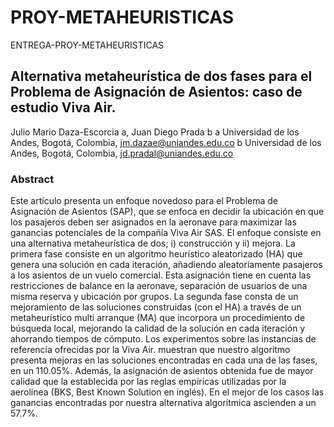 # PROY-METAHEURISTICAS
ENTREGA-PROY-METAHEURISTICAS

## Alternativa metaheurística de dos fases para el Problema de Asignación de Asientos: caso de estudio Viva Air.

Julio Mario Daza-Escorcia a, Juan Diego Prada b
a Universidad de los Andes, Bogotá, Colombia, jm.dazae@uniandes.edu.co 
b Universidad de los Andes, Bogotá, Colombia, jd.pradal@uniandes.edu.co 


### Abstract
Este artículo presenta un enfoque novedoso para el Problema de Asignación de Asientos (SAP), que se enfoca en decidir la ubicación en que los pasajeros deben ser asignados en la aeronave para maximizar las ganancias potenciales de la compañía Viva Air SAS. El enfoque consiste en una alternativa metaheurística de dos; i) construcción y ii) mejora. La primera fase consiste en un algoritmo heurístico aleatorizado (HA) que genera una solución en cada iteración, añadiendo aleatoriamente pasajeros a los asientos de un vuelo comercial. Esta asignación tiene en cuenta las restricciones de balance en la aeronave, separación de usuarios de una misma reserva y ubicación por grupos. La segunda fase consta de un mejoramiento de las soluciones construidas (con el HA) a través de un metaheurístico multi arranque (MA) que incorpora un procedimiento de búsqueda local, mejorando la calidad de la solución en cada iteración y ahorrando tiempos de cómputo. Los experimentos sobre las instancias de referencia ofrecidas por la Viva Air. muestran que nuestro algoritmo presenta mejoras en las soluciones encontradas en cada una de las fases, en un 110.05%. Además, la asignación de asientos obtenida fue de mayor calidad que la establecida por las reglas empíricas utilizadas por la aerolínea (BKS, Best Known Solution en inglés). En el mejor de los casos las ganancias encontradas por nuestra alternativa algorítmica ascienden a un 57.7%. 
